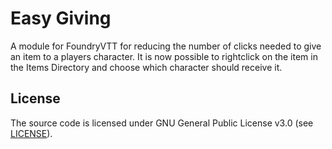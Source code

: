 # Easy Giving
A module for FoundryVTT for reducing the number of clicks needed to give an item to a players character. It is now possible to rightclick on the item in the Items Directory and choose which character should receive it.

## License
The source code is licensed under GNU General Public License v3.0 (see [LICENSE](LICENSE)).